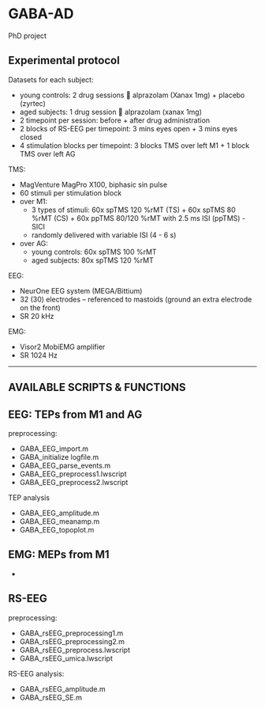 # GABA-AD
PhD project

Experimental protocol
---------------------
Datasets for each subject:
- young controls: 2 drug sessions  alprazolam (Xanax 1mg) + placebo (zyrtec)
- aged subjects: 1 drug session  alprazolam (xanax 1mg)
- 2 timepoint per session: before + after drug administration
- 2 blocks of RS-EEG per timepoint: 3 mins eyes open + 3 mins eyes closed
- 4 stimulation blocks per timepoint: 3 blocks TMS over left M1 + 1 block TMS over left AG

TMS:
- MagVenture MagPro X100, biphasic sin pulse
- 60 stimuli per stimulation block
- over M1:
  - 3 types of stimuli: 60x spTMS 120 %rMT (TS) + 60x spTMS 80 %rMT (CS) + 60x ppTMS 80/120 %rMT with 2.5 ms ISI (ppTMS) - SICI
  - randomly delivered with variable ISI (4 - 6 s)
- over AG:
	- young controls: 60x spTMS 100 %rMT
  - aged subjects: 80x spTMS 120 %rMT

EEG:
- NeurOne EEG system (MEGA/Bittium)
- 32 (30) electrodes – referenced to mastoids (ground an extra electrode on the front)
- SR 20 kHz

EMG:
- Visor2 MobiEMG amplifier
- SR 1024 Hz

------------------------------------------------------------
AVAILABLE SCRIPTS & FUNCTIONS
------------------------------------------------------------

EEG: TEPs from M1 and AG
------------------------------------------------------------
preprocessing:
- GABA_EEG_import.m
- GABA_initialize logfile.m
- GABA_EEG_parse_events.m
- GABA_EEG_preprocess1.lwscript
- GABA_EEG_preprocess2.lwscript

TEP analysis
- GABA_EEG_amplitude.m
- GABA_EEG_meanamp.m
- GABA_EEG_topoplot.m

EMG: MEPs from M1
------------------------------------------------------------
-

RS-EEG
------------------------------------------------------------
preprocessing:
- GABA_rsEEG_preprocessing1.m
- GABA_rsEEG_preprocessing2.m
- GABA_rsEEG_preprocess.lwscript
- GABA_rsEEG_umica.lwscript

RS-EEG analysis:
- GABA_rsEEG_amplitude.m
- GABA_rsEEG_SE.m









